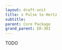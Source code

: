 ```yaml
---
layout: draft-unit
title: x Pulse to Hertz
subtitle: 
parent: Core Package
grand_parent: ER-301
---
```


TODO
